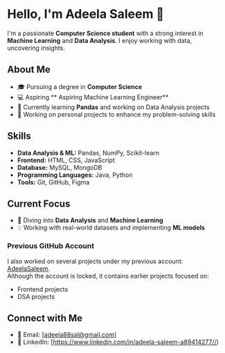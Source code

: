 

# Hello, I'm Adeela Saleem 👋  


I'm a passionate **Computer Science student** with a strong interest in **Machine Learning** and **Data Analysis**. I enjoy working with data, uncovering insights. 


## About Me  
- 🎓 Pursuing a degree in **Computer Science**  
- 💻 Aspiring ** Aspiring Machine Learning Engineer**  
- 🌱 Currently learning **Pandas** and working on Data Analysis projects
- 🔭 Working on personal projects to enhance my problem-solving skills  

## Skills 
- **Data Analysis & ML:** Pandas, NumPy, Scikit-learn
- **Frontend:** HTML, CSS, JavaScript  
- **Database:** MySQL, MongoDB  
- **Programming Languages:** Java, Python  
- **Tools:** Git, GitHub, Figma  

## Current Focus  
- 📘  Diving into **Data Analysis** and **Machine Learning**
- 💡 Working with real-world datasets and implementing **ML models**

### Previous GitHub Account  
I also worked on several projects under my previous account: [AdeelaSaleem](https://github.com/AdeelaSaleem).  
Although the account is locked, it contains earlier projects focused on:  
- Frontend projects   
- DSA projects 

## Connect with Me  
- 📧 Email: [adeela88sal@gmail.com]  
- 💼 LinkedIn: [https://www.linkedin.com/in/adeela-saleem-a89414277//)  

